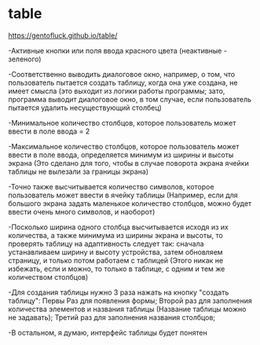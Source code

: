 # table
https://gentofluck.github.io/table/

-Активные кнопки или поля ввода красного цвета (неактивные - зеленого)

-Соответственно выводить диалоговое окно, например, о том, что пользователь пытается создать таблицу,
когда она уже создана, не имеет смысла (это выходит из логики работы программы; зато, программа выводит диалоговое окно, в том случае, если пользователь пытается удалить несуществующий столбец)

-Минимальное количество столбцов, которое пользователь может ввести в поле ввода = 2

-Максимальное количество столбцов, которое пользователь может ввести в поле ввода,
определяется минимум из ширины и высоты экрана (Это сделано для того, чтобы в случае поворота экрана ячейки таблицы не вылезали за границы экрана)

-Точно также высчитывается количество символов, которое пользователь может ввести в ячейку таблицы (Например, если для большого экрана задать
маленькое количество столбцов, можно будет ввести очень много символов, и наоборот)

-Посколько ширина одного столбца высчитывается исходя из их количества, а также минимума из ширины экрана и высоты, то проверять таблицу на адаптивность
следует так: сначала устанавливаем ширину и высоту устройства, затем обновляем страницу, и только потом работаем с таблицей (Этого никак не избежать, если и можно,
то только в таблице, с одним и тем же количеством столбцов)

-Для создания таблицы нужно 3 раза нажать на кнопку "создать таблицу":
Первы Раз для появления формы;
Второй раз для заполнения количества элементов и названия таблицы (Название таблицы можно не задавать);
Третий раз для заполнения названия столбцов;

-В остальном, я думаю, интерфейс таблицы будет понятен
